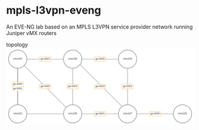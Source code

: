 # mpls-l3vpn-eveng
An EVE-NG lab based on an MPLS L3VPN service provider network running Juniper vMX routers

topology
[![N|Solid](./mpls-l3vpn.svg)](https://www.eve-ng.net/)
